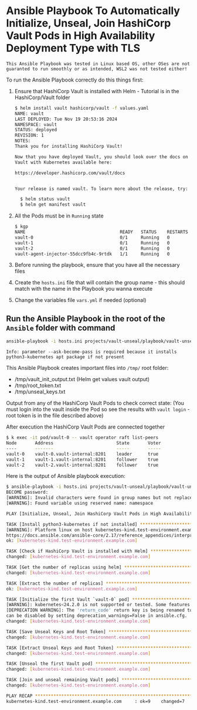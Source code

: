 # Ansible Playbook To Automatically Initialize, Unseal, Join HashiCorp Vault Pods in High Availability Deployment Type with TLS

`This Ansible Playbook was tested in Linux based OS, other OSes are not guaranted to run smoothly or as intended, WSL2 was not tested either!`

To run the Ansible Playbook correctly do this things first:

1. Ensure that HashiCorp Vault is installed with Helm - Tutorial is in the HashiCorp/Vault folder

    ```bash
    $ helm install vault hashicorp/vault -f values.yaml
    NAME: vault
    LAST DEPLOYED: Tue Nov 19 20:53:16 2024
    NAMESPACE: vault
    STATUS: deployed
    REVISION: 1
    NOTES:
    Thank you for installing HashiCorp Vault!

    Now that you have deployed Vault, you should look over the docs on using
    Vault with Kubernetes available here:

    https://developer.hashicorp.com/vault/docs


    Your release is named vault. To learn more about the release, try:

      $ helm status vault
      $ helm get manifest vault
    ```

2. All the Pods must be in `Running` state

    ```bash
    $ kgp
    NAME                                    READY   STATUS    RESTARTS   AGE
    vault-0                                 0/1     Running   0          7s
    vault-1                                 0/1     Running   0          7s
    vault-2                                 0/1     Running   0          7s
    vault-agent-injector-55dcc9fb4c-9rtdk   1/1     Running   0          8s
    ```

3. Before running the playbook, ensure that you have all the necessary files
4. Create the `hosts.ini` file that will contain the group name - this should match with the name in the Playbook you wanna execute
5. Change the variables file `vars.yml` if needed (optional)

## Run the Ansible Playbook in the root of the `Ansible` folder with command

```bash
ansible-playbook -i hosts.ini projects/vault-unseal/playbook/vault-unseal.yml --ask-become-pass
```

`Info: parameter --ask-become-pass is required because it installs python3-kubernetes apt package if not present`

This Ansible Playbook creates important files into `/tmp/` root folder:

- /tmp/vault_init_output.txt (Helm get values vault output)
- /tmp/root_token.txt
- /tmp/unseal_keys.txt

Output from any of the HashiCorp Vault Pods to check correct state:
(You must login into the vault inside the Pod so see the results with `vault login` - root token is in the file described above)

After execution the HashiCorp Vault Pods are connected together

```bash
$ k exec -it pod/vault-0 -- vault operator raft list-peers
Node       Address                        State       Voter
----       -------                        -----       -----
vault-0    vault-0.vault-internal:8201    leader      true
vault-1    vault-1.vault-internal:8201    follower    true
vault-2    vault-2.vault-internal:8201    follower    true
```

Here is the output of Ansible playbook execution:

```bash
$ ansible-playbook -i hosts.ini projects/vault-unseal/playbook/vault-unseal.yml --ask-become-pass
BECOME password:
[WARNING]: Invalid characters were found in group names but not replaced, use -vvvv to see details
[WARNING]: Found variable using reserved name: namespace

PLAY [Initialize, Unseal, Join HashiCorp Vault Pods in High Availability Deployment Type] *****************************************************************************************************************************************************************

TASK [Install python3-kubernetes if not installed] ********************************************************************************************************************************************************************************************************
[WARNING]: Platform linux on host kubernetes-kind.test-environment.example.com is using the discovered Python interpreter at /usr/bin/python3.12, but future installation of another Python interpreter could change the meaning of that path. See
https://docs.ansible.com/ansible-core/2.17/reference_appendices/interpreter_discovery.html for more information.
ok: [kubernetes-kind.test-environment.example.com]

TASK [Check if HashiCorp Vault is installed with Helm] ****************************************************************************************************************************************************************************************************
changed: [kubernetes-kind.test-environment.example.com]

TASK [Get the number of replicas using helm] **************************************************************************************************************************************************************************************************************
changed: [kubernetes-kind.test-environment.example.com]

TASK [Extract the number of replicas] *********************************************************************************************************************************************************************************************************************
ok: [kubernetes-kind.test-environment.example.com]

TASK [Initialize the first Vault `vault-0` pod] ***********************************************************************************************************************************************************************************************************
[WARNING]: kubernetes<24.2.0 is not supported or tested. Some features may not work.
[DEPRECATION WARNING]: The 'return_code' return key is being renamed to 'rc'. Both keys are being returned for now to allow users to migrate their automation. This feature will be removed from kubernetes.core in version 4.0.0. Deprecation warnings
can be disabled by setting deprecation_warnings=False in ansible.cfg.
changed: [kubernetes-kind.test-environment.example.com]

TASK [Save Unseal Keys and Root Token] ********************************************************************************************************************************************************************************************************************
changed: [kubernetes-kind.test-environment.example.com]

TASK [Extract Unseal Keys and Root Token] *****************************************************************************************************************************************************************************************************************
changed: [kubernetes-kind.test-environment.example.com]

TASK [Unseal the first Vault pod] *************************************************************************************************************************************************************************************************************************
changed: [kubernetes-kind.test-environment.example.com]

TASK [Join and unseal remaining Vault pods] ***************************************************************************************************************************************************************************************************************
changed: [kubernetes-kind.test-environment.example.com]

PLAY RECAP ************************************************************************************************************************************************************************************************************************************************
kubernetes-kind.test-environment.example.com     : ok=9    changed=7    unreachable=0    failed=0    skipped=0    rescued=0    ignored=0
```
